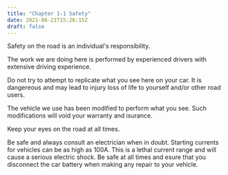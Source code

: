 ```yaml
---
title: "Chapter 1-1 Safety"
date: 2021-06-21T15:26:15Z
draft: false
---
```


Safety on the road is an individual's responsibility.

The work we are doing here is performed by experienced drivers with extensive driving experience.

Do not try to attempt to replicate what you see here on your car. It is dangereous and may lead to injury loss of life to yourself and/or other road users.

The vehicle we use has been modified to perform what you see. Such modifications will void your warranty and isurance.

Keep your eyes on the road at all times.

Be safe and always consult an electrician when in doubt. Starting currents for vehicles can be as high as 100A. This is a lethal current range and will cause a 
serious electric shock. Be safe at all times and esure that you disconnect the car battery when making any repair to your vehicle.

